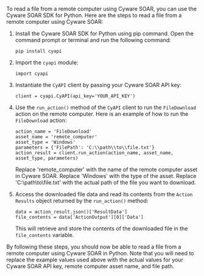 To read a file from a remote computer using Cyware SOAR, you can use the Cyware SOAR SDK for Python. Here are the steps to read a file from a remote computer using Cyware SOAR:

1. Install the Cyware SOAR SDK for Python using pip command. Open the command prompt or terminal and run the following command:

   ```
   pip install cyapi
   ```

2. Import the `cyapi` module:

   ```
   import cyapi
   ```

3. Instantiate the `CyAPI` client by passing your Cyware SOAR API key:

   ```
   client = cyapi.CyAPI(api_key='YOUR_API_KEY')
   ```

4. Use the `run_action()` method of the `CyAPI` client to run the `FileDownload` action on the remote computer. Here is an example of how to run the `FileDownload` action:

   ```
   action_name = 'FileDownload'
   asset_name = 'remote_computer'
   asset_type = 'Windows'
   parameters = {'FilePath': 'C:\\path\\to\\file.txt'}
   action_result = client.run_action(action_name, asset_name, asset_type, parameters)
   ```

   Replace 'remote_computer' with the name of the remote computer asset in Cyware SOAR. Replace 'Windows' with the type of the asset. Replace 'C:\\path\\to\\file.txt' with the actual path of the file you want to download.

5. Access the downloaded file data and read its contents from the `Action Results` object returned by the `run_action()` method:

   ```
   data = action_result.json()['ResultData']
   file_contents = data['ActionOutput'][0]['Data']
   ```

   This will retrieve and store the contents of the downloaded file in the `file_contents` variable.

By following these steps, you should now be able to read a file from a remote computer using Cyware SOAR in Python. Note that you will need to replace the example values used above with the actual values for your Cyware SOAR API key, remote computer asset name, and file path.